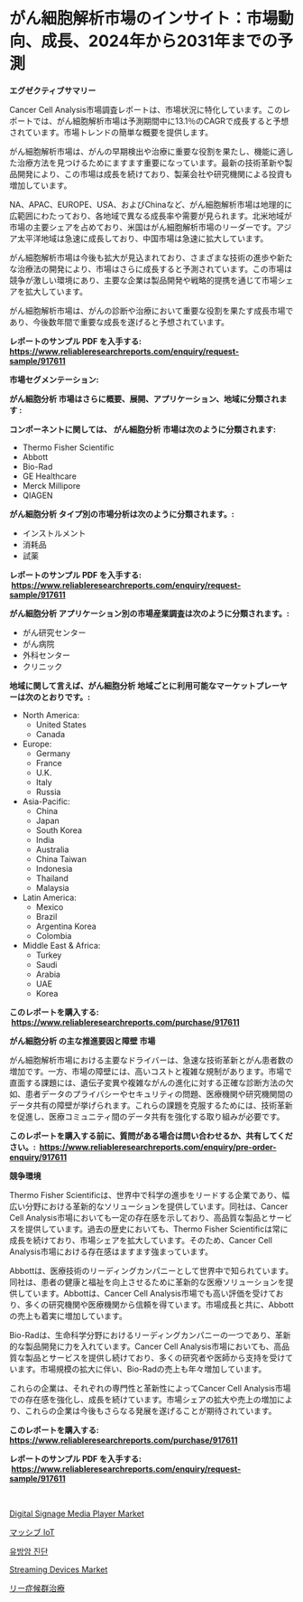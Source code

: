 <p><h1>がん細胞解析市場のインサイト：市場動向、成長、2024年から2031年までの予測</h1></p><p><strong>エグゼクティブサマリー</strong></p>
<p><p>Cancer Cell Analysis市場調査レポートは、市場状況に特化しています。このレポートでは、がん細胞解析市場は予測期間中に13.1％のCAGRで成長すると予想されています。市場トレンドの簡単な概要を提供します。 </p><p>がん細胞解析市場は、がんの早期検出や治療に重要な役割を果たし、機能に適した治療方法を見つけるためにますます重要になっています。最新の技術革新や製品開発により、この市場は成長を続けており、製薬会社や研究機関による投資も増加しています。</p><p>NA、APAC、EUROPE、USA、およびChinaなど、がん細胞解析市場は地理的に広範囲にわたっており、各地域で異なる成長率や需要が見られます。北米地域が市場の主要シェアを占めており、米国はがん細胞解析市場のリーダーです。アジア太平洋地域は急速に成長しており、中国市場は急速に拡大しています。</p><p>がん細胞解析市場は今後も拡大が見込まれており、さまざまな技術の進歩や新たな治療法の開発により、市場はさらに成長すると予測されています。この市場は競争が激しい環境にあり、主要な企業は製品開発や戦略的提携を通じて市場シェアを拡大しています。</p><p>がん細胞解析市場は、がんの診断や治療において重要な役割を果たす成長市場であり、今後数年間で重要な成長を遂げると予想されています。</p></p>
<p><strong>レポートのサンプル PDF を入手する: <a href="https://www.reliableresearchreports.com/enquiry/request-sample/917611">https://www.reliableresearchreports.com/enquiry/request-sample/917611</a></strong></p>
<p><strong>市場セグメンテーション:</strong></p>
<p><strong> がん細胞分析 市場はさらに概要、展開、アプリケーション、地域に分類されます :</strong></p>
<p><strong>コンポーネントに関しては、 がん細胞分析 市場は次のように分類されます: &nbsp;</strong></p>
<p><ul><li>Thermo Fisher Scientific</li><li>Abbott</li><li>Bio-Rad</li><li>GE Healthcare</li><li>Merck Millipore</li><li>QIAGEN</li></ul></p>
<p><strong> がん細胞分析 タイプ別の市場分析は次のように分類されます。:</strong></p>
<p><ul><li>インストルメント</li><li>消耗品</li><li>試薬</li></ul></p>
<p><strong>レポートのサンプル PDF を入手する: &nbsp;<a href="https://www.reliableresearchreports.com/enquiry/request-sample/917611">https://www.reliableresearchreports.com/enquiry/request-sample/917611</a></strong></p>
<p><strong> がん細胞分析 アプリケーション別の市場産業調査は次のように分類されます。:</strong></p>
<p><ul><li>がん研究センター</li><li>がん病院</li><li>外科センター</li><li>クリニック</li></ul></p>
<p><strong>地域に関して言えば、がん細胞分析 地域ごとに利用可能なマーケットプレーヤーは次のとおりです。:</strong></p>
<p><ul>
    <li>
        North America:
        <ul>
            <li>United States</li>
            <li>Canada</li>
        </ul>
    </li>
    <li>
        Europe:
        <ul>
            <li>Germany</li>
            <li>France</li>
            <li>U.K.</li>
            <li>Italy</li>
            <li>Russia</li>
        </ul>
    </li>
    <li>
        Asia-Pacific:
        <ul>
            <li>China</li>
            <li>Japan</li>
            <li>South Korea</li>
            <li>India</li>
            <li>Australia</li>
            <li>China Taiwan</li>
            <li>Indonesia</li>
            <li>Thailand</li>
            <li>Malaysia</li>
        </ul>
    </li>
    <li>
        Latin America:
        <ul>
            <li>Mexico</li>
            <li>Brazil</li>
            <li>Argentina Korea</li>
            <li>Colombia</li>
        </ul>
    </li>
    <li>
        Middle East & Africa:
        <ul>
            <li>Turkey</li>
            <li>Saudi</li>
            <li>Arabia</li>
            <li>UAE</li>
            <li>Korea</li>
        </ul>
    </li>
    </ul></p>
<p><strong>このレポートを購入する: &nbsp;<a href="https://www.reliableresearchreports.com/purchase/917611">https://www.reliableresearchreports.com/purchase/917611</a></strong></p>
<p><strong>がん細胞分析 の主な推進要因と障壁 市場</strong></p>
<p><p>がん細胞解析市場における主要なドライバーは、急速な技術革新とがん患者数の増加です。一方、市場の障壁には、高いコストと複雑な規制があります。市場で直面する課題には、遺伝子変異や複雑ながんの進化に対する正確な診断方法の欠如、患者データのプライバシーやセキュリティの問題、医療機関や研究機関間のデータ共有の障壁が挙げられます。これらの課題を克服するためには、技術革新を促進し、医療コミュニティ間のデータ共有を強化する取り組みが必要です。</p></p>
<p><strong>このレポートを購入する前に、質問がある場合は問い合わせるか、共有してください。:&nbsp; <a href="https://www.reliableresearchreports.com/enquiry/pre-order-enquiry/917611">https://www.reliableresearchreports.com/enquiry/pre-order-enquiry/917611</a></strong></p>
<p><strong>競争環境</strong></p>
<p><p>Thermo Fisher Scientificは、世界中で科学の進歩をリードする企業であり、幅広い分野における革新的なソリューションを提供しています。同社は、Cancer Cell Analysis市場においても一定の存在感を示しており、高品質な製品とサービスを提供しています。過去の歴史においても、Thermo Fisher Scientificは常に成長を続けており、市場シェアを拡大しています。そのため、Cancer Cell Analysis市場における存在感はますます強まっています。</p><p>Abbottは、医療技術のリーディングカンパニーとして世界中で知られています。同社は、患者の健康と福祉を向上させるために革新的な医療ソリューションを提供しています。Abbottは、Cancer Cell Analysis市場でも高い評価を受けており、多くの研究機関や医療機関から信頼を得ています。市場成長と共に、Abbottの売上も着実に増加しています。</p><p>Bio-Radは、生命科学分野におけるリーディングカンパニーの一つであり、革新的な製品開発に力を入れています。Cancer Cell Analysis市場においても、高品質な製品とサービスを提供し続けており、多くの研究者や医師から支持を受けています。市場規模の拡大に伴い、Bio-Radの売上も年々増加しています。</p><p>これらの企業は、それぞれの専門性と革新性によってCancer Cell Analysis市場での存在感を強化し、成長を続けています。市場シェアの拡大や売上の増加により、これらの企業は今後もさらなる発展を遂げることが期待されています。</p></p>
<p><strong>このレポートを購入する: &nbsp; <a href="https://www.reliableresearchreports.com/purchase/917611">https://www.reliableresearchreports.com/purchase/917611</a></strong></p>
<p><strong>レポートのサンプル PDF を入手する: &nbsp;<a href="https://www.reliableresearchreports.com/enquiry/request-sample/917611">https://www.reliableresearchreports.com/enquiry/request-sample/917611</a></strong><strong></strong></p>
<p>&nbsp;</p>
<p><p><a href="https://view.publitas.com/reportprime-1/digital-signage-media-player-market-size-global-industry-overview-market-segmentation-and-forecast-2024-to-2031/">Digital Signage Media Player Market</a></p><p><a href="https://medium.com/@kelsitorphy644/%E3%83%9E%E3%83%83%E3%82%B7%E3%83%96iot%E5%B8%82%E5%A0%B4%E3%81%AE%E5%B1%95%E6%9C%9B-%E7%94%A3%E6%A5%AD%E3%81%AE%E6%A6%82%E8%A6%81%E3%81%A8%E4%BA%88%E6%B8%AC-2024%E5%B9%B4%E3%81%8B%E3%82%892031%E5%B9%B4-25378274158d">マッシブ IoT</a></p><p><a href="https://medium.com/@henrywheeler53/%EC%9C%A0%EB%B0%A9%EC%95%94-%EC%A7%84%EB%8B%A8-%EC%8B%9C%EC%9E%A5-%EB%B6%84%EC%84%9D-%EC%A0%84-%EC%84%B8%EA%B3%84-%EC%82%B0%EC%97%85-%EC%A0%84%EB%A7%9D-%EB%B0%8F-%EC%98%88%EC%B8%A1-2024%EB%85%84%EB%B6%80%ED%84%B0-2031%EB%85%84%EA%B9%8C%EC%A7%80-6f86d2603ddf">유방암 진단</a></p><p><a href="https://view.publitas.com/reportprime-1/streaming-devices-market-a-comprehensive-report-of-its-market-share-growth-trends-2024-2031/">Streaming Devices Market</a></p><p><a href="https://medium.com/@kelsitorphy644/%E3%83%AA%E3%83%BC%E7%97%87%E5%80%99%E7%BE%A4%E6%B2%BB%E7%99%82%E5%B8%82%E5%A0%B4%E3%81%AE%E5%88%86%E6%9E%90-%E3%82%B0%E3%83%AD%E3%83%BC%E3%83%90%E3%83%AB%E7%94%A3%E6%A5%AD%E3%81%AE%E8%A6%8B%E9%80%9A%E3%81%97%E3%81%A8%E4%BA%88%E6%B8%AC-2024%E5%B9%B4%E3%81%8B%E3%82%892031%E5%B9%B4-3027849fc8c4">リー症候群治療</a></p></p>